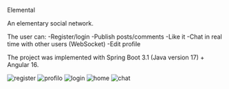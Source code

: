 Elemental

An elementary social network.

The user can:
-Register/login
-Publish posts/comments
-Like it
-Chat in real time
 with other users (WebSocket)
-Edit profile

The project was implemented with Spring Boot 3.1 (Java version 17) + Angular 16.

![register](https://github.com/SimoneCampisi0/elemental/assets/126571480/ae290ff8-0126-4caf-b85a-31091c09a402)
![profilo](https://github.com/SimoneCampisi0/elemental/assets/126571480/cfdc6aa9-6a0f-41bc-8d29-fa6febd1665c)
![login](https://github.com/SimoneCampisi0/elemental/assets/126571480/c2b3dc55-86c6-40f0-ad08-a24f5d39923c)
![home](https://github.com/SimoneCampisi0/elemental/assets/126571480/8241187d-b379-4d6c-a682-dbc8988170f8)
![chat](https://github.com/SimoneCampisi0/elemental/assets/126571480/08b3083a-68ee-418c-b46e-078a65172145)

